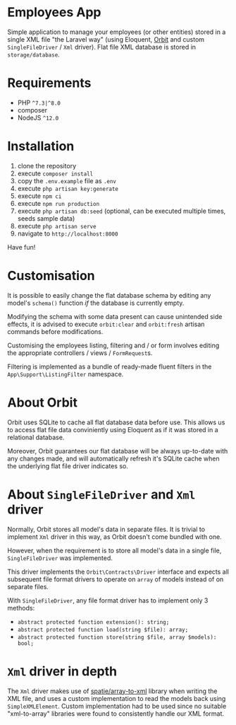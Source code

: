 Employees App
=============
Simple application to manage your employees (or other entities) stored in a single XML file "the Laravel way"
(using Eloquent, <a href="https://github.com/ryangjchandler/orbit" target="_blank">Orbit</a> and custom `SingleFileDriver` / `Xml` driver).
Flat file XML database is stored in `storage/database`.

Requirements
============
- PHP `^7.3|^8.0`
- composer
- NodeJS `^12.0`

Installation
============
1. clone the repository
2. execute `composer install`
3. copy the `.env.example` file as `.env`
4. execute `php artisan key:generate`
5. execute `npm ci`
6. execute `npm run production`
7. execute `php artisan db:seed` (optional, can be executed multiple times, seeds sample data)
8. execute `php artisan serve`
9. navigate to `http://localhost:8000`

Have fun!

Customisation
=============
It is possible to easily change the flat database schema by editing any model's `schema()` function *if* the database is currently empty.

Modifying the schema with some data present can cause unintended side effects, it is advised to execute `orbit:clear` and `orbit:fresh` artisan commands before modifications.

Customising the employees listing, filtering and / or form involves editing the appropriate controllers / views / `FormRequest`s.

Filtering is implemented as a bundle of ready-made fluent filters in the `App\Support\ListingFilter` namespace.

About Orbit
===========
Orbit uses SQLite to cache all flat database data before use. This allows us to access flat file data conviniently using Eloquent as
if it was stored in a relational database.

Moreover, Orbit guarantees our flat database will be always up-to-date with any changes made, and will automatically refresh it's SQLite cache
when the underlying flat file driver indicates so.

About `SingleFileDriver` and `Xml` driver
=========================================
Normally, Orbit stores all model's data in separate files. It is trivial to implement `Xml` driver in this way, as Orbit doesn't come bundled with one.

However, when the requirement is to store all model's data in a single file, `SingleFileDriver` was implemented.

This driver implements the `Orbit\Contracts\Driver` interface and expects all subsequent file format drivers to operate on `array` of models
instead of on separate files.

With `SingleFileDriver`, any file format driver has to implement only 3 methods:
- `abstract protected function extension(): string;`
- `abstract protected function load(string $file): array;`
- `abstract protected function store(string $file, array $models): bool;`

`Xml` driver in depth
=====================
The `Xml` driver makes use of <a href="https://github.com/spatie/array-to-xml" target="_blank">spatie/array-to-xml</a> library when writing the XML
file, and uses a custom implementation to read the models back using `SimpleXMLElement`. Custom implementation had to be used since no suitable "xml-to-array" libraries were found to consistently handle our XML format.